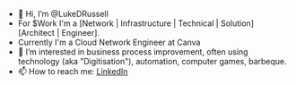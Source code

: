 - 👋 Hi, I’m @LukeDRussell
- For $Work I'm a [Network | Infrastructure | Technical | Solution]  [Architect | Engineer].
- Currently I'm a Cloud Network Engineer at Canva
- 👀 I’m interested in business process improvement, often using technology (aka "Digitisation"), automation, computer games, barbeque.
- 📫 How to reach me: [LinkedIn](https://www.linkedin.com/in/lukedrussell/)

<!---
LukeDRussell/LukeDRussell is a ✨ special ✨ repository because its `README.md` (this file) appears on your GitHub profile.
You can click the Preview link to take a look at your changes.
--->
